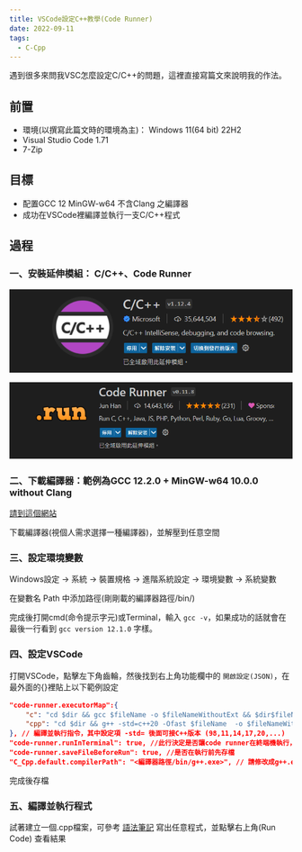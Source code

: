```yaml
---
title: VSCode設定C++教學(Code Runner)
date: 2022-09-11
tags:
  - C-Cpp
---
```


遇到很多來問我VSC怎麼設定C/C++的問題，這裡直接寫篇文來說明我的作法。

## 前置

* 環境(以撰寫此篇文時的環境為主)： Windows 11(64 bit) 22H2
* Visual Studio Code 1.71
* 7-Zip

## 目標

* 配置GCC 12 MinGW-w64 不含Clang 之編譯器
* 成功在VSCode裡編譯並執行一支C/C++程式

## 過程

### 一、安裝延伸模組： C/C++、Code Runner

![cpp_extension](/images/vscode_cpp_setup/cpp_extension.png)

![code_runner](/images/vscode_cpp_setup/code_runner.png)

### 二、下載編譯器：範例為GCC 12.2.0 + MinGW-w64 10.0.0 without Clang

[請到這個網站](https://winlibs.com/)

下載編譯器(視個人需求選擇一種編譯器)，並解壓到任意空間

### 三、設定環境變數

Windows設定 -> 系統 -> 裝置規格 -> 進階系統設定 -> 環境變數 -> 系統變數

在變數名 Path 中添加路徑(剛剛載的編譯器路徑/bin/)

完成後打開cmd(命令提示字元)或Terminal，輸入 `gcc -v`，如果成功的話就會在最後一行看到 `gcc version 12.1.0` 字樣。

### 四、設定VSCode

打開VSCode，點擊左下角齒輪，然後找到右上角功能欄中的 `開啟設定(JSON)`，在最外面的{}裡貼上以下範例設定

```json
"code-runner.executorMap":{
    "c": "cd $dir && gcc $fileName -o $fileNameWithoutExt && $dir$fileNameWithoutExt",
	"cpp": "cd $dir && g++ -std=c++20 -Ofast $fileName  -o $fileNameWithoutExt && $dir$fileNameWithoutExt"
}, // 編譯並執行指令，其中設定項 -std= 後面可接C++版本 (98,11,14,17,20,...)
"code-runner.runInTerminal": true, //此行決定是否讓code runner在終端機執行，沒有這行的話會無法讓使用者輸入任何東西
"code-runner.saveFileBeforeRun": true, //是否在執行前先存檔
"C_Cpp.default.compilerPath": "<編譯器路徑/bin/g++.exe>", // 請修改成g++.exe的路徑
```

完成後存檔

### 五、編譯並執行程式

試著建立一個.cpp檔案，可參考 [語法筆記](/posts/1/cpp/) 寫出任意程式，並點擊右上角(Run Code) 查看結果